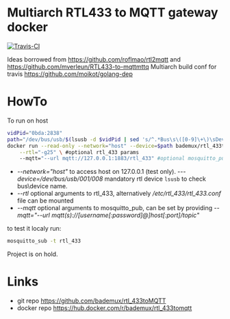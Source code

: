 
# Multiarch RTL433 to MQTT gateway docker

[![Travis-CI](https://travis-ci.org/bademux/rtl_433toMQTT.svg)](https://travis-ci.org/bademux/rtl_433toMQTT)

Ideas borrowed from https://github.com/roflmao/rtl2mqtt and https://github.com/mverleun/RTL433-to-mqttmttq
Multiarch build conf for travis https://github.com/moikot/golang-dep

# HowTo
To run on host 
```bash
vidPid="0bda:2838"
path="/dev/bus/usb/$(lsusb -d $vidPid | sed 's/^.*Bus\s\([0-9]\+\)\sDevice\s\([0-9]\+\).*$/\1\/\2/g')"
docker run --read-only --network="host" --device=$path bademux/rtl_433tomqtt:latest \
	--rtl="-g25" \ #optional rtl_433 params
	--mqtt="--url mqtt://127.0.0.1:1883/rtl_433" #optional mosquitto_pub params
```

- *--network="host"* to access host on 127.0.0.1 (test only).
-*--device=/dev/bus/usb/001/008* mandatory rtl device ```lsusb``` to check bus\device name.
- *--rtl* optional arguments to rtl_433, alternatively */etc/rtl_433/rtl_433.conf* file can be mounted
- *--mqtt* optional arguments to mosquitto_pub, can be set by providing *--mqtt="--url mqtt(s)://[username[:password]@]host[:port]/topic"*

to test it localy run:
```bash
mosquitto_sub -t rtl_433
```

Project is on hold.

# Links
- git repo https://github.com/bademux/rtl_433toMQTT
- docker repo https://hub.docker.com/r/bademux/rtl_433tomqtt

